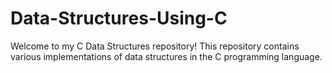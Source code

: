 # Data-Structures-Using-C

Welcome to my C Data Structures repository! This repository contains various implementations of data structures in the C programming language.
